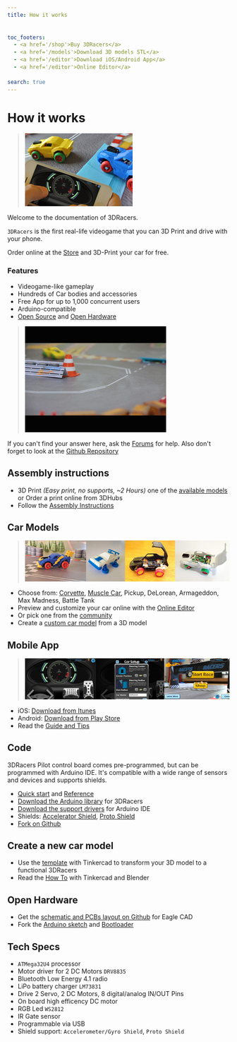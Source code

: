 ```yaml
---
title: How it works


toc_footers:
  - <a href='/shop'>Buy 3DRacers</a>
  - <a href='/models'>Download 3D models STL</a>
  - <a href='/editor'>Download iOS/Android App</a>
  - <a href='/editor'>Online Editor</a>

search: true
---
```


# How it works
> ![3DRacers Game](/docimages/cover2.jpg?raw=true "3DRacers Corvette Car")

Welcome to the documentation of 3DRacers.

`3DRacers` is the first real-life videogame that you can 3D Print and drive with your phone. 

Order online at the [Store](http://store.3dracers.com) and 3D-Print your car for free.

### Features
 * Videogame-like gameplay
 * Hundreds of Car bodies and accessories
 * Free App for up to 1,000 concurrent users
 * Arduino-compatible
 * [Open Source](https://github.com/3DRacers) and [Open Hardware](https://github.com/3DRacers/PilotBoard)

> ![3DRacers Game](/docimages/3dracers.gif?raw=true "3DRacers Corvette Car") 
 
If you can't find your answer here, ask the [Forums](http://forum.3dracers.com) for help. Also don't forget to look at the [Github Repository](https://github.com/3DRacers)

## Assembly instructions
 - 3D Print *(Easy print, no supports, ~2 Hours)* one of the [available models](#car-models) or Order a print online from 3DHubs
 - Follow the [Assembly Instructions](http://www.3dracers.com/start)
 
## Car Models
> ![3DRacers App](/docimages/cars.jpg?raw=true "3DRacers Cars")

 - Choose from: [Corvette](http://www.thingiverse.com/thing:599769), [Muscle Car](http://www.thingiverse.com/thing:706390), Pickup, DeLorean, Armageddon, Max Madness, Battle Tank
 - Preview and customize your car online with the [Online Editor](http://www.3dracers.com/editor)
 - Or pick one from the [community](http://forum.3dracers.com)
 - Create a [custom car model](http://www.3dracers.com/docs/design_new_car.html) from a 3D model
 
## Mobile App
> ![3DRacers App](/docimages/app_home.jpg?raw=true "3DRacers Corvette Car")

 - iOS: [Download from Itunes](https://itunes.apple.com/jp/app/3dracers/id1054404136?l=en&mt=8)
 - Android: [Download from Play Store](https://play.google.com/store/apps/details?id=com.Lib3DRacers.Lib3DRacers)
 - Read the [Guide and Tips](http://www.3dracers.com/docs/app.html)
 
## Code
3DRacers Pilot control board comes pre-programmed, but can be programmed with Arduino IDE. 
It's compatible with a wide range of sensors and devices and supports shields.

 - [Quick start](http://www.3dracers.com/docs/code.html) and [Reference](http://www.3dracers.com/docs/code.html#reference)
 - [Download the Arduino library](https://github.com/3DRacers/Lib3DRacers) for 3DRacers
 - [Download the support drivers](https://github.com/3DRacers/3DRacersArduino) for Arduino IDE
 - Shields: [Accelerator Shield](http://www.3dracers.com/), [Proto Shield](http://www.3dracers.com/)
 - [Fork on Github](https://github.com/3DRacers)
 
## Create a new car model
 - Use the [template](https://www.tinkercad.com/things/eMrdzYMlwBJ-3dracers-model-kit) with Tinkercad to transform your 3D model to a functional 3DRacers
 - Read the [How To](http://www.3dracers.com/docs/design_new_car.html) with Tinkercad and Blender
 
## Open Hardware
 - Get the [schematic and PCBs layout on Github](https://github.com/3DRacers/PilotBoard) for Eagle CAD
 - Fork the [Arduino sketch](https://github.com/3DRacers/Lib3DRacers) and [Bootloader](https://github.com/3DRacers/3DRacersArduino)

## Tech Specs

 - `ATMega32U4` processor
 - Motor driver for 2 DC Motors `DRV8835`
 - Bluetooth Low Energy 4.1 radio
 - LiPo battery charger `LM73831`
 - Drive 2 Servo, 2 DC Motors, 8 digital/analog IN/OUT Pins
 - On board high efficency DC motor
 - RGB Led `WS2812`
 - IR Gate sensor
 - Programmable via USB
 - Shield support: `Accelerometer/Gyro Shield`, `Proto Shield`
